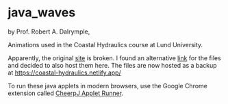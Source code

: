 # java_waves

by Prof. Robert A. Dalrymple,

Animations used in the Coastal Hydraulics course at Lund University.

Apparently, the original [site](http://www.coastal.udel.edu/faculty/rad/index.html) is broken. I found an alternative [link](http://homepages.cae.wisc.edu/~chinwu/Coastal_Java/) for the files and decided to also host them here. The files are now hosted as a backup at https://coastal-hydraulics.netlify.app/

To run these java applets in modern browsers, use the Google Chrome extension called [CheerpJ Applet Runner](https://chrome.google.com/webstore/detail/cheerpj-applet-runner/bbmolahhldcbngedljfadjlognfaaein).



